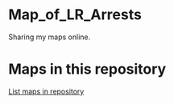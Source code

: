 
# Map_of_LR_Arrests

 Sharing my maps online.

# Maps in this repository
[List maps in repository](https://maps.csr.ufmg.br/calculator/?lang=eng&map=&queryid=152&listRepository=Repository&storeurl=https://github.com/onehydrogenatom/Map_of_LR_Arrests/)
